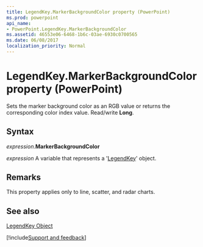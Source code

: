 ```yaml
---
title: LegendKey.MarkerBackgroundColor property (PowerPoint)
ms.prod: powerpoint
api_name:
- PowerPoint.LegendKey.MarkerBackgroundColor
ms.assetid: 46553e06-6468-1b6c-03ae-6930c0700565
ms.date: 06/08/2017
localization_priority: Normal
---
```



# LegendKey.MarkerBackgroundColor property (PowerPoint)

Sets the marker background color as an RGB value or returns the corresponding color index value. Read/write  **Long**.


## Syntax

_expression_.**MarkerBackgroundColor**

_expression_ A variable that represents a '[LegendKey](PowerPoint.LegendKey.md)' object.


## Remarks

This property applies only to line, scatter, and radar charts. 


## See also


[LegendKey Object](PowerPoint.LegendKey.md)

[!include[Support and feedback](~/includes/feedback-boilerplate.md)]